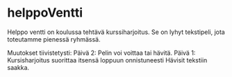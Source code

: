 # helppoVentti
Helppo ventti on koulussa tehtävä kurssiharjoitus. Se on lyhyt tekstipeli, jota toteutamme pienessä ryhmässä.

Muutokset tiivistetysti:
Päivä 2: Pelin voi voittaa tai hävitä.
Päivä 1: Kursisharjoitus suorittaa itsensä loppuun onnistuneesti Hävisit tekstiin saakka.

